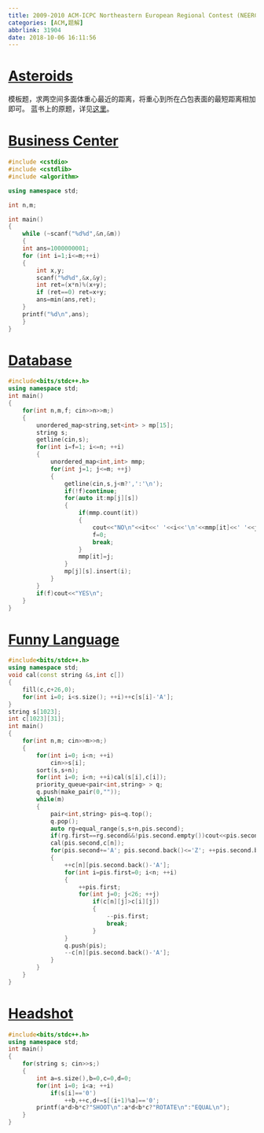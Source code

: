 ```yaml
---
title: 2009-2010 ACM-ICPC Northeastern European Regional Contest (NEERC 09)
categories: [ACM,题解]
abbrlink: 31904
date: 2018-10-06 16:11:56
---
```

# [Asteroids](https://vjudge.net/problem/UVALive-4589)
模板题，求两空间多面体重心最近的距离，将重心到所在凸包表面的最短距离相加即可。
蓝书上的原题，详见[这里](http://wu-kan.github.io/posts/35776/)。
# [Business Center](https://vjudge.net/problem/UVALive-4590)
```c++
#include <cstdio>
#include <cstdlib>
#include <algorithm>

using namespace std;

int n,m;

int main()
{
	while (~scanf("%d%d",&n,&m))
	{
	int ans=1000000001;
	for (int i=1;i<=m;++i)
	{
		int x,y;
		scanf("%d%d",&x,&y);
		int ret=(x*n)%(x+y);
		if (ret==0) ret=x+y;
		ans=min(ans,ret);
	}
	printf("%d\n",ans);
	}
}
```
# [Database](https://vjudge.net/problem/UVALive-4592)
```c++
#include<bits/stdc++.h>
using namespace std;
int main()
{
	for(int n,m,f; cin>>n>>m;)
	{
		unordered_map<string,set<int> > mp[15];
		string s;
		getline(cin,s);
		for(int i=f=1; i<=n; ++i)
		{
			unordered_map<int,int> mmp;
			for(int j=1; j<=m; ++j)
			{
				getline(cin,s,j<m?',':'\n');
				if(!f)continue;
				for(auto it:mp[j][s])
				{
					if(mmp.count(it))
					{
						cout<<"NO\n"<<it<<' '<<i<<'\n'<<mmp[it]<<' '<<j<<'\n';
						f=0;
						break;
					}
					mmp[it]=j;
				}
				mp[j][s].insert(i);
			}
		}
		if(f)cout<<"YES\n";
	}
}
```
# [Funny Language](https://vjudge.net/problem/UVALive-4594)
```c++
#include<bits/stdc++.h>
using namespace std;
void cal(const string &s,int c[])
{
	fill(c,c+26,0);
	for(int i=0; i<s.size(); ++i)++c[s[i]-'A'];
}
string s[1023];
int c[1023][31];
int main()
{
	for(int n,m; cin>>m>>n;)
	{
		for(int i=0; i<n; ++i)
			cin>>s[i];
		sort(s,s+n);
		for(int i=0; i<n; ++i)cal(s[i],c[i]);
		priority_queue<pair<int,string> > q;
		q.push(make_pair(0,""));
		while(m)
		{
			pair<int,string> pis=q.top();
			q.pop();
			auto rg=equal_range(s,s+n,pis.second);
			if(rg.first==rg.second&&!pis.second.empty())cout<<pis.second<<'\n',--m;
			cal(pis.second,c[n]);
			for(pis.second+='A'; pis.second.back()<='Z'; ++pis.second.back())
			{
				++c[n][pis.second.back()-'A'];
				for(int i=pis.first=0; i<n; ++i)
				{
					++pis.first;
					for(int j=0; j<26; ++j)
						if(c[n][j]>c[i][j])
						{
							--pis.first;
							break;
						}
				}
				q.push(pis);
				--c[n][pis.second.back()-'A'];
			}
		}
	}
}
```
# [Headshot](https://vjudge.net/problem/UVALive-4596)
```c++
#include<bits/stdc++.h>
using namespace std;
int main()
{
	for(string s; cin>>s;)
	{
		int a=s.size(),b=0,c=0,d=0;
		for(int i=0; i<a; ++i)
			if(s[i]=='0')
				++b,++c,d+=s[(i+1)%a]=='0';
		printf(a*d>b*c?"SHOOT\n":a*d<b*c?"ROTATE\n":"EQUAL\n");
	}
}
```